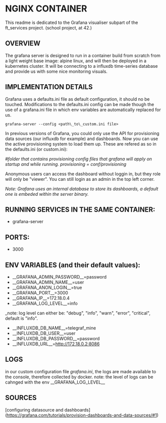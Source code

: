 # NGINX CONTAINER

This readme is dedicated to the Grafana visualiser subpart of the ft\_services
project. (school project, at 42.)

## OVERVIEW

The grafana server is designed to run in a container build from scratch from a
light weight base image: alpine linux, and will then be deployed in a
kubernetes cluster. It will be connecting to a influxdb time-series database
and provide us with some nice monitoring visuals.

## IMPLEMENTATION DETAILS 

Grafana uses a defaults.ini file as default configuration, it should no
be touched.
Modifications to the defaults.ini config can be made though the use of a
grafana.ini file in which env variables are automatically replaced for us.

```
grafana-server --config <path\_to\_custom.ini file>
```

In previous versions of Grafana, you could only use the API for provisioning
data sources (our influxdb for example) and dashboards. Now you can use the
active provisioning system to load them up. These are refered
as so in the defaults.ini (or custom.ini):

_#folder that contains provisioning config files that grafana will apply on startup and while running.
provisioning = conf/provisioning_



Anonymous users can access the dashboard without loggin in,
but they role will only be "viewer". You can still login as
an admin in the top left corner.

_Note: Grafana uses an internal database to store its dashboards, a default
one is embeded within the server binary._

## RUNNING SERVICES IN THE SAME CONTAINER:

- grafana-server

## PORTS:

- 3000

## ENV VARIABLES (and their default values):

- \_\_GRAFANA\_ADMIN\_PASSWORD\_\_=password
- \_\_GRAFANA\_ADMIN\_NAME\_\_=user
- \_\_GRAFANA\_ANON\_LOGIN\_\_=true
- \_\_GRAFANA\_PORT\_\_=3000
- \_\_GRAFANA\_IP\_\_=172.18.0.4
- \_\_GRAFANA\_LOG\_LEVEL\_\_=info

_note: log level can either be: "debug", "info", "warn",
"error", "critical", default is "info".

- \_\_INFLUXDB\_DB\_NAME\_\_=telegraf\_mine
- \_\_INFLUXDB\_DB\_USER\_\_=user
- \_\_INFLUXDB\_DB\_PASSWORD\_\_=password
- \_\_INFLUXDB\_URL\_\_=http://172.18.0.2:8086

## LOGS

in our custom configuration file _grafana.ini_, the logs are made available to
the console, therefore collected by docker.
note: the level of logs can be cahnged with the env \_\_GRAFANA\_LOG\_LEVEL\_\_

## SOURCES

[configuring datasource and dashboards] (https://grafana.com/tutorials/provision-dashboards-and-data-sources/#1)
